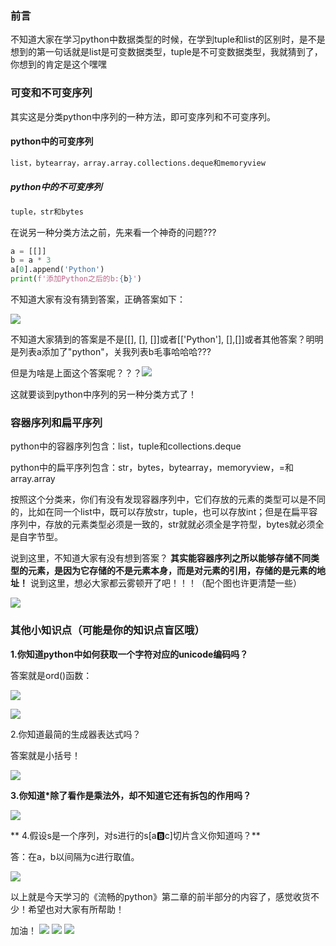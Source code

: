 
<BlogInfo id="1305" title="《流畅的python》学习笔记之我们常用的列表list和元组tuple还有这个秘密？" author="白日梦想猿" pv=0 read_times=0 pre_cost_time=105 category="《流畅的python》" tag_list="['笔记', '序列', '巩固']" create_time="2022.02.13 22:07:51.199276" update_time="2022.07.11 10:41:44" />

### **前言**

不知道大家在学习python中数据类型的时候，在学到tuple和list的区别时，是不是想到的第一句话就是list是可变数据类型，tuple是不可变数据类型，我就猜到了，你想到的肯定是这个嘿嘿

### **可变和不可变序列**

其实这是分类python中序列的一种方法，即可变序列和不可变序列。

#### **python中的可变序列**

```python
list，bytearray，array.array.collections.deque和memoryview

```
##### **python中的不可变序列**

```python
tuple，str和bytes

```
在说另一种分类方法之前，先来看一个神奇的问题???


```python
a = [[]]
b = a * 3
a[0].append('Python')
print(f'添加Python之后的b:{b}')
```

不知道大家有没有猜到答案，正确答案如下：

![](../media/image/2022/02/13/image-20220213220738-1.png)

不知道大家猜到的答案是不是[[], [], []]或者[['Python'], [],[]]或者其他答案？明明是列表a添加了"python"，关我列表b毛事哈哈哈???

但是为啥是上面这个答案呢？？？![](https://img-blog.csdnimg.cn/b8cbd1c95cc145bfb5b5a35eb94c80d8.gif)

 这就要谈到python中序列的另一种分类方式了！

### **容器序列和扁平序列**

python中的容器序列包含：list，tuple和collections.deque

python中的扁平序列包含：str，bytes，bytearray，memoryview，=和array.array

按照这个分类来，你们有没有发现容器序列中，它们存放的元素的类型可以是不同的，比如在同一个list中，既可以存放str，tuple，也可以存放int；但是在扁平容序列中，存放的元素类型必须是一致的，str就就必须全是字符型，bytes就必须全是自字节型。

说到这里，不知道大家有没有想到答案？ **其实能容器序列之所以能够存储不同类型的元素，是因为它存储的不是元素本身，而是对元素的引用，存储的是元素的地址！**
说到这里，想必大家都云雾顿开了吧！！！（配个图也许更清楚一些）

![](https://img-blog.csdnimg.cn/c02791ed7d054c25b0662c5001428e6e.png?x-oss-process=image/watermark,type_d3F5LXplbmhlaQ,shadow_50,text_Q1NETiBAbGl0dGxl5LquXw==,size_20,color_FFFFFF,t_70,g_se,x_16)


### **其他小知识点（可能是你的知识点盲区哦）**

**1.你知道python中如何获取一个字符对应的unicode编码吗？**

答案就是ord()函数：

![](https://img-blog.csdnimg.cn/435a1aa749f24803bd8006c8e2fac76a.png?x-oss-process=image/watermark,type_d3F5LXplbmhlaQ,shadow_50,text_Q1NETiBAbGl0dGxl5LquXw==,size_17,color_FFFFFF,t_70,g_se,x_16)

![](https://img-blog.csdnimg.cn/8bb245d4436c4c4a8a28e07a40c53f2b.png?x-oss-process=image/watermark,type_d3F5LXplbmhlaQ,shadow_50,text_Q1NETiBAbGl0dGxl5LquXw==,size_19,color_FFFFFF,t_70,g_se,x_16)

2.你知道最简的生成器表达式吗？

答案就是小括号！

![](https://img-blog.csdnimg.cn/9e3dddd3c6094227b79348ba49cc4b66.png?x-oss-process=image/watermark,type_d3F5LXplbmhlaQ,shadow_50,text_Q1NETiBAbGl0dGxl5LquXw==,size_20,color_FFFFFF,t_70,g_se,x_16)

  **3.你知道*除了看作是乘法外，却不知道它还有拆包的作用吗？**

![](https://img-blog.csdnimg.cn/176c9814402c4c39bf408e9719f8d2b7.png?x-oss-process=image/watermark,type_d3F5LXplbmhlaQ,shadow_50,text_Q1NETiBAbGl0dGxl5LquXw==,size_20,color_FFFFFF,t_70,g_se,x_16)

**  4.假设s是一个序列，对s进行的s[a:b:c]切片含义你知道吗？**

答：在a，b以间隔为c进行取值。

![](https://img-blog.csdnimg.cn/f0f8089883824a3caadd94dc7e6b082b.png?x-oss-process=image/watermark,type_d3F5LXplbmhlaQ,shadow_50,text_Q1NETiBAbGl0dGxl5LquXw==,size_20,color_FFFFFF,t_70,g_se,x_16)


以上就是今天学习的《流畅的python》第二章的前半部分的内容了，感觉收货不少！希望也对大家有所帮助！

加油！
![](https://img-blog.csdnimg.cn/0dc483e5c13a4822a1989290dcb56a44.gif)
![](https://img-blog.csdnimg.cn/0dc483e5c13a4822a1989290dcb56a44.gif)
![](https://img-blog.csdnimg.cn/0dc483e5c13a4822a1989290dcb56a44.gif)
















